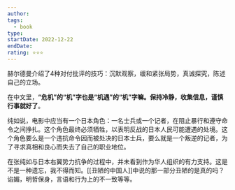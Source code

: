 ```yaml
---
author: 
tags:
  - book
type: 
startDate: 2022-12-22
endDate: 
rating: ⭐⭐⭐
---
```


赫尔德曼介绍了4种对付批评的技巧：沉默观察，缓和紧张局势，真诚探究，陈述自己的立场。

在中文里，**“危机”的“机”字也是“机遇”的“机”字嘛。保持冷静，收集信息，谨慎行事就好了**。

纯如说，电影中应当有一个日本角色：一名士兵或一个记者，在阻止暴行和遵守命令之间挣扎。这个角色最终必须牺牲，以表明反战的日本人民可能遭遇的处境。这个角色要么是一个违抗命令因而被处决的日本士兵，要么就是一个叛逆的记者，为了寻求真相和良心而失去了自己的职业地位。


在张纯如与日本右翼势力抗争的过程中，并未看到作为华人组织的有力支持。这是不是一种遗忘，我不得而知。[[丑陋的中国人]]中说的那一部分丑陋的是真的吗？谄媚，明哲保身，言语和行为上的不一致等等。






























